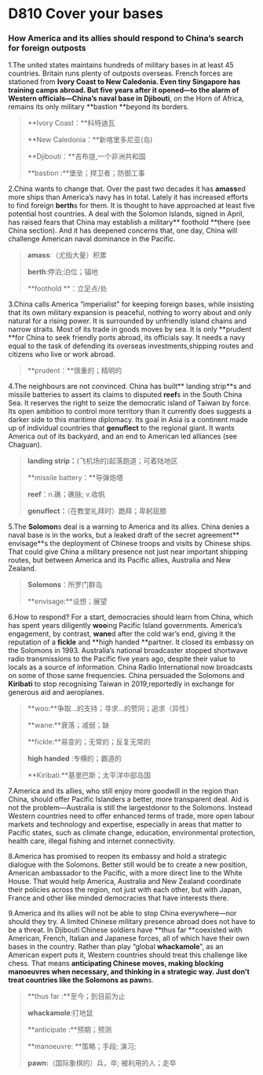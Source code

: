 # D810 Cover your bases

### **How America and its allies should respond to China’s search for foreign outposts**
1.The united states maintains hundreds of military bases in at least 45 countries. Britain runs plenty of outposts overseas. French forces are stationed from **Ivory Coast **to **New Caledonia**. Even tiny Singapore has training camps abroad. But five years after it opened—to the alarm of Western officials—China’s naval base in** Djibouti**, on the Horn of Africa, remains its only military **bastion **beyond its borders.

> **Ivory Coast：**科特迪瓦
 > 
> **New Caledonia：**新喀里多尼亚(岛)
 > 
> **Djibouti：**吉布提,一个非洲共和国
 > 
> **bastion :**堡垒；捍卫者；防御工事
 > 

2.China wants to change that. Over the past two decades it has **amass**ed more ships than America’s navy has in total. Lately it has increased efforts to find foreign **berth**s for them. It is thought to have approached at least five potential host countries. A deal with the Solomon Islands, signed in April, has raised fears that China may establish a military** foothold **there (see China section). And it has deepened concerns that, one day, China will challenge American naval dominance in the Pacific.

> **amass**:（尤指大量）积累
 > 
> **berth**:停泊;泊位；锚地
 > 
> **foothold **：立足点/处
 > 

3.China calls America “imperialist” for keeping foreign bases, while insisting that its own military expansion is peaceful, nothing to worry about and only natural for a rising power. It is surrounded by unfriendly island chains and narrow straits. Most of its trade in goods moves by sea. It is only **prudent **for China to seek friendly ports abroad, its officials say. It needs a navy equal to the task of defending its overseas investments,shipping routes and citizens who live or work abroad.

> **prudent：**慎重的；精明的
 > 

4.The neighbours are not convinced. China has built** landing strip**s and missile batteries to assert its claims to disputed **reef**s in the South China Sea. It reserves the right to seize the democratic island of Taiwan by force. Its open ambition to control more territory than it currently does suggests a darker side to this maritime diplomacy. Its goal in Asia is a continent made up of individual countries that **genuflect** to the regional giant. It wants America out of its backyard, and an end to American ­led alliances (see Chaguan).

> **landing strip：**(飞机场的)起落跑道；可着陆地区
 > 
> **missile battery：**导弹炮塔
 > 
> **reef**：n.礁；礁脉; v.收帆
 > 
> **genuflect：**（在教堂礼拜时）跪拜；卑躬屈膝
 > 

5.The **Solomon**s deal is a warning to America and its allies. China denies a naval base is in the works, but a leaked draft of the secret agreement** envisage**s the deployment of Chinese troops and visits by Chinese ships. That could give China a military presence not just near important shipping routes, but between America and its Pacific allies, Australia and New Zealand.

> **Solomons**：所罗门群岛
 > 
> **envisage:**设想；展望
 > 

6.How to respond? For a start, democracies should learn from China, which has spent years diligently **woo**ing Pacific Island governments. America’s engagement, by contrast, **wane**d after the cold war’s end, giving it the reputation of a **fickle** and **high handed **partner. It closed its embassy on the Solomons in 1993. Australia’s national broadcaster stopped short­wave radio transmissions to the Pacific five years ago, despite their value to locals as a source of information. China Radio International now broadcasts on some of those same frequencies. China persuaded the Solomons and **Kiribati** to stop recognising Taiwan in 2019,reportedly in exchange for generous aid and aeroplanes.

> **woo:**争取…的支持；寻求…的赞同；追求（异性）
 > 
> **wane:**衰落；减弱；缺
 > 
> **fickle:**易变的；无常的；反复无常的
 > 
> **high handed** :专横的；霸道的
 > 
> **Kiribati:**基里巴斯；太平洋中部岛国
 > 

7.America and its allies, who still enjoy more goodwill in the region than China, should offer Pacific Islanders a better, more transparent deal. Aid is not the problem—Australia is still the largestdonor to the Solomons. Instead Western countries need to offer enhanced terms of trade, more open labour markets and technology and expertise, especially in areas that matter to Pacific states, such as climate change, education, environmental protection, health care, illegal fishing and internet connectivity.

8.America has promised to reopen its embassy and hold a strategic dialogue with the Solomons. Better still would be to create a new position, American ambassador to the Pacific, with a more direct line to the White House. That would help America, Australia and New Zealand co­ordinate their policies across the region, not just with each other, but with Japan, France and other like minded democracies that have interests there.

9.America and its allies will not be able to stop China everywhere—nor should they try. A limited Chinese military presence abroad does not have to be a threat. In Djibouti Chinese soldiers have **thus far **co­existed with American, French, Italian and Japanese forces, all of which have their own bases in the country. Rather than play “global **whack­a­mole**”, as an American expert puts it, Western countries should treat this challenge like chess. That means **anticipating **Chinese moves, making blocking **manoeuvre**s when necessary, and thinking in a strategic way. Just don’t treat countries like the Solomons as** pawn**s.

> **thus far :**至今；到目前为止
 > 
> **whack­a­mole**:打地鼠
 > 
> **anticipate :**预期；预测
 > 
> **manoeuvre: **策略；手段; 演习;
 > 
> **pawn:**（国际象棋的）兵，卒; 被利用的人；走卒
 > 

